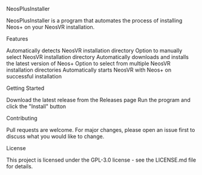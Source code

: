 NeosPlusInstaller

NeosPlusInstaller is a program that automates the process of installing Neos+ on your NeosVR installation.

Features

Automatically detects NeosVR installation directory
Option to manually select NeosVR installation directory
Automatically downloads and installs the latest version of Neos+
Option to select from multiple NeosVR installation directories
Automatically starts NeosVR with Neos+ on successful installation

Getting Started

Download the latest release from the Releases page
Run the program and click the "Install" button

Contributing

Pull requests are welcome. For major changes, please open an issue first to discuss what you would like to change.

License

This project is licensed under the  GPL-3.0 license - see the LICENSE.md file for details.
